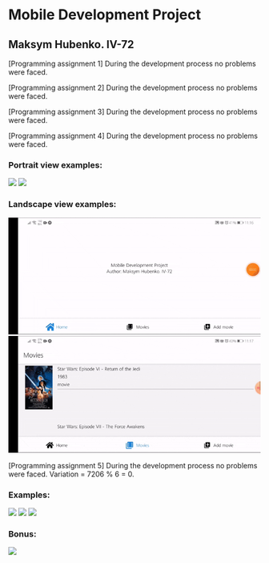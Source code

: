 # Mobile Development Project

## Maksym Hubenko. IV-72

[Programming assignment 1] During the development process no problems were faced.

[Programming assignment 2] During the development process no problems were faced.

[Programming assignment 3] During the development process no problems were faced.

[Programming assignment 4] During the development process no problems were faced.

### Portrait view examples:
<img src="/examples/PA4_1.gif" width="500" />
<img src="/examples/PA4_2.gif" width="500" />

### Landscape view examples:
<img src="/examples/PA4A_1.gif" />
<img src="/examples/PA4A_2.gif" />

[Programming assignment 5] During the development process no problems were faced. Variation = 7206 % 6 = 0.

### Examples:
<img src="/examples/PA5_A.gif" width="500" />
<img src="/examples/PA5_B.gif" width="500" />
<img src="/examples/PA5_C.gif" width="500" />

### Bonus:
<img src="/examples/Bonus.gif" width="500" />
